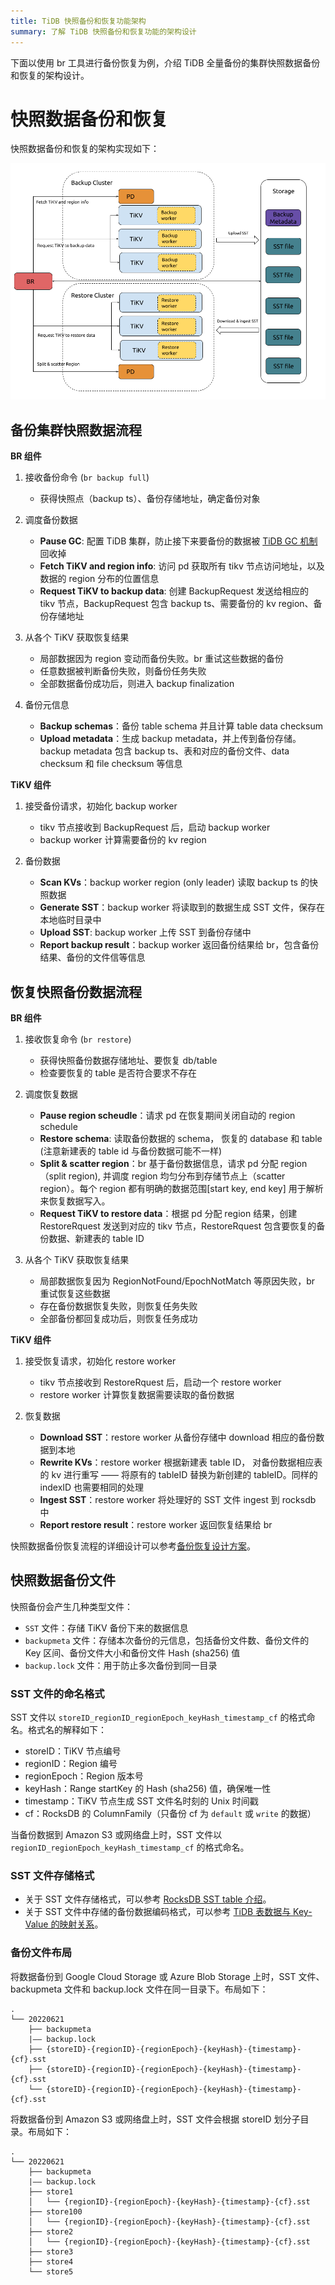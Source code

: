 ```yaml
---
title: TiDB 快照备份和恢复功能架构
summary: 了解 TiDB 快照备份和恢复功能的架构设计
---
```


下面以使用 br 工具进行备份恢复为例，介绍 TiDB 全量备份的集群快照数据备份和恢复的架构设计。

# 快照数据备份和恢复

快照数据备份和恢复的架构实现如下：

![BR snapshot backup and restore architecture](/media/br/br-snapshot-arch.png)

## 备份集群快照数据流程

**BR 组件**

1. 接收备份命令 (`br backup full`)
    * 获得快照点（backup ts）、备份存储地址，确定备份对象

2. 调度备份数据
    * **Pause GC**: 配置 TiDB 集群，防止接下来要备份的数据被 [TiDB GC 机制](/garbage-collection-overview.md)回收掉
    * **Fetch TiKV and region info**: 访问 pd 获取所有 tikv 节点访问地址，以及数据的 region 分布的位置信息
    * **Request TiKV to backup data**: 创建 BackupRequest 发送给相应的 tikv 节点，BackupRequest 包含 backup ts、需要备份的 kv region、备份存储地址

3. 从各个 TiKV 获取恢复结果
    * 局部数据因为 region 变动而备份失败。br 重试这些数据的备份
    * 任意数据被判断备份失败，则备份任务失败
    * 全部数据备份成功后，则进入 backup finalization

4. 备份元信息
    * **Backup schemas**：备份 table schema 并且计算 table data checksum
    * **Upload metadata**：生成 backup metadata，并上传到备份存储。 backup metadata 包含 backup ts、表和对应的备份文件、data checksum 和 file checksum 等信息

**TiKV 组件**

1. 接受备份请求，初始化 backup worker
    * tikv 节点接收到 BackupRequest 后，启动 backup worker
    * backup worker 计算需要备份的 kv region

2. 备份数据
    * **Scan KVs**：backup worker region (only leader) 读取 backup ts 的快照数据
    * **Generate SST**：backup worker 将读取到的数据生成 SST 文件，保存在本地临时目录中
    * **Upload SST**: backup worker 上传 SST 到备份存储中
    * **Report backup result**：backup worker 返回备份结果给 br，包含备份结果、备份的文件信等信息

## 恢复快照备份数据流程

**BR 组件**

1. 接收恢复命令 (`br restore`)
    * 获得快照备份数据存储地址、要恢复 db/table
    * 检查要恢复的 table 是否符合要求不存在

2. 调度恢复数据
    * **Pause region scheudle**：请求 pd 在恢复期间关闭自动的 region schedule
    * **Restore schema**: 读取备份数据的 schema， 恢复的 database 和 table (注意新建表的 table id 与备份数据可能不一样)
    * **Split & scatter region**：br 基于备份数据信息，请求 pd 分配 region（split region), 并调度 region 均匀分布到存储节点上（scatter region）。每个 region 都有明确的数据范围[start key, end key] 用于解析来恢复数据写入。
    * **Request TiKV to restore data**：根据 pd 分配 region 结果，创建 RestoreRquest 发送到对应的 tikv 节点，RestoreRquest 包含要恢复的备份数据、新建表的 table ID

3. 从各个 TiKV 获取恢复结果
    * 局部数据恢复因为 RegionNotFound/EpochNotMatch 等原因失败，br 重试恢复这些数据
    * 存在备份数据恢复失败，则恢复任务失败
    * 全部备份都回复成功后，则恢复任务成功

**TiKV 组件**

1. 接受恢复请求，初始化 restore worker 
    * tikv 节点接收到 RestoreRquest 后，启动一个 restore worker
    * restore worker 计算恢复数据需要读取的备份数据

2. 恢复数据
    * **Download SST**：restore worker 从备份存储中 download 相应的备份数据到本地
    * **Rewrite KVs**：restore worker 根据新建表 table ID， 对备份数据相应表的 kv 进行重写 —— 将原有的 tableID 替换为新创建的 tableID。同样的 indexID 也需要相同的处理
    * **Ingest SST**：restore worker 将处理好的 SST 文件 ingest 到 rocksdb 中
    * **Report restore result**：restore worker 返回恢复结果给 br

快照数据备份恢复流程的详细设计可以参考[备份恢复设计方案](https://github.com/pingcap/tidb/blob/master/br/docs/cn/2019-08-05-new-design-of-backup-restore.md)。

## 快照数据备份文件

快照备份会产生几种类型文件：

- `SST` 文件：存储 TiKV 备份下来的数据信息
- `backupmeta` 文件：存储本次备份的元信息，包括备份文件数、备份文件的 Key 区间、备份文件大小和备份文件 Hash (sha256) 值
- `backup.lock` 文件：用于防止多次备份到同一目录

### SST 文件的命名格式

SST 文件以 `storeID_regionID_regionEpoch_keyHash_timestamp_cf` 的格式命名。格式名的解释如下：

- storeID：TiKV 节点编号
- regionID：Region 编号
- regionEpoch：Region 版本号
- keyHash：Range startKey 的 Hash (sha256) 值，确保唯一性
- timestamp：TiKV 节点生成 SST 文件名时刻的 Unix 时间戳
- cf：RocksDB 的 ColumnFamily（只备份 cf 为 `default` 或 `write` 的数据）

当备份数据到 Amazon S3 或网络盘上时，SST 文件以 `regionID_regionEpoch_keyHash_timestamp_cf` 的格式命名。

### SST 文件存储格式

- 关于 SST 文件存储格式，可以参考 [RocksDB SST table 介绍](https://github.com/facebook/rocksdb/wiki/Rocksdb-BlockBasedTable-Format)。
- 关于 SST 文件中存储的备份数据编码格式，可以参考 [TiDB 表数据与 Key-Value 的映射关系](/tidb-computing.md#表数据与-key-value-的映射关系)。

### 备份文件布局

将数据备份到 Google Cloud Storage 或 Azure Blob Storage 上时，SST 文件、 backupmeta 文件和 backup.lock 文件在同一目录下。布局如下：

```
.
└── 20220621
    ├── backupmeta
    |—— backup.lock
    ├── {storeID}-{regionID}-{regionEpoch}-{keyHash}-{timestamp}-{cf}.sst
    ├── {storeID}-{regionID}-{regionEpoch}-{keyHash}-{timestamp}-{cf}.sst
    └── {storeID}-{regionID}-{regionEpoch}-{keyHash}-{timestamp}-{cf}.sst
```

将数据备份到 Amazon S3 或网络盘上时，SST 文件会根据 storeID 划分子目录。布局如下：

```
.
└── 20220621
    ├── backupmeta
    |—— backup.lock
    ├── store1
    │   └── {regionID}-{regionEpoch}-{keyHash}-{timestamp}-{cf}.sst
    ├── store100
    │   └── {regionID}-{regionEpoch}-{keyHash}-{timestamp}-{cf}.sst
    ├── store2
    │   └── {regionID}-{regionEpoch}-{keyHash}-{timestamp}-{cf}.sst
    ├── store3
    ├── store4
    └── store5
```
